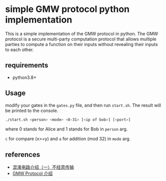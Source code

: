 # simple GMW protocol python implementation

This is a simple implementation of the GMW protocol in python. The GMW protocol is a secure multi-party computation protocol that allows multiple parties to compute a function on their inputs without revealing their inputs to each other. 

## requirements

- python3.8+

## Usage

modify your gates in the `gates.py` file, and then run `start.sh`. The result will be printed to the console.

```sh
./start.sh <person> <mode> <0-31> [<ip of bob>] [<port>]
```

where 0 stands for Alice and 1 stands for Bob in `person` arg. 

`c` for compare (x>=y) and `a` for addition (mod 32) in `mode` arg.

## references

- [混淆电路介绍（一）不经意传输](https://zhuanlan.zhihu.com/p/126396795)
- [GMW Protocol 介绍](https://zhuanlan.zhihu.com/p/237061306)
